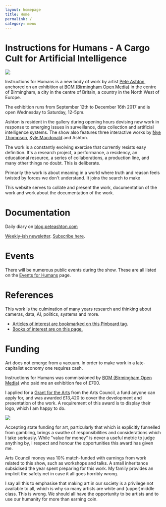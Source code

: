 ```yaml
---
layout: homepage
title: Home
permalink: /
category: menu
---
```


# Instructions for Humans - A Cargo Cult for Artificial Intelligence

![](http://instructionsforhumans.com/images/ifhlogo.png)

Instructions for Humans is a new body of work by artist [Pete Ashton](http://art.peteashton.com), anchored on an exhibition at [BOM (Birmingham Open Media)](http://bom.org.uk) in the centre of Birmingham, a city in the centre of Britain, a country in the North West of Europe. 

The exhibition runs from September 12th to December 16th 2017 and is open Wednesday to Saturday, 12-5pm.

Ashton is resident in the gallery during opening hours devising new work in response to emerging issues in surveillance, data collection and artificial intelligence systems. The show also features three interactive works by [Nye Thompson](http://www.backdoored.io), [Kyle Macdonald](http://www.exhaustingacrowd.com/birmingham) and Ashton.

The work is a constantly evolving exercise that currently resists easy definition. It's a research project, a performance, a residency, an educational resource, a series of collaborations, a production line, and many other things no doubt. This is deliberate.

Primarily the work is about meaning in a world where truth and reason feels twisted by forces we don't understand. It joins the search to make 

This website serves to collate and present the work, documentation of the work and work about the documentation of the work.

# Documentation

Daily diary on [blog.peteashton.com](http://blog.peteashton.com)

[Weekly-ish newsletter](http://tinyletter.com/peteashton/archive). [Subscribe here](https://tinyletter.com/peteashton).

# Events

There will be numerous public events during the show. These are all listed on the [Events for Humans](http://instructionsforhumans.com/events/) page.

# References

This work is the culmination of many years research and thinking about cameras, data, AI, politics, systems and more. 

- [Articles of interest are bookmarked on this Pinboard tag](https://pinboard.in/u:peteashton/t:ifh/). 
- [Books of interest are on this page.](http://instructionsforhumans.com/references/)

# Funding

Art does not emerge from a vacuum. In order to make work in a late-capitalist economy one requires cash. 

Instructions for Humans was commissioned by [BOM (Birmingham Open Media)](http://bom.org.uk) who paid me an exhibition fee of £700.

I applied for a [Grant for the Arts](http://www.artscouncil.org.uk/funding/grants-arts) from the Arts Council, a fund anyone can apply for, and was awarded £13,420 to cover the development and presentation of the work. A requirement of this award is to display their logo, which I am happy to do. 

[![](http://art.peteashton.com/assets/images/lottery_Logo_Black_RGB_smaller.jpg)](http://artscouncil.org.uk/)

Accepting state funding for art, particularly that which is explicitly funnelled from gambling, brings a swathe of responsibilities and considerations which I take seriously. While "value for money" is never a useful metric to judge anything by, I respect and honour the opportunities this award has given me. 

Arts Council money was 10% match-funded with earnings from work related to this show, such as workshops and talks. A small inheritance subsidised the year spent preparing for this work. My family provides an implicit the safety net in case it all goes horribly wrong. 

I say all this to emphasise that making art in our society is a privilege not available to all, which is why so many artists are white and (upper)middle class. This is wrong. We should all have the opportunity to be artists and to use our humanity for more than earning coin. 